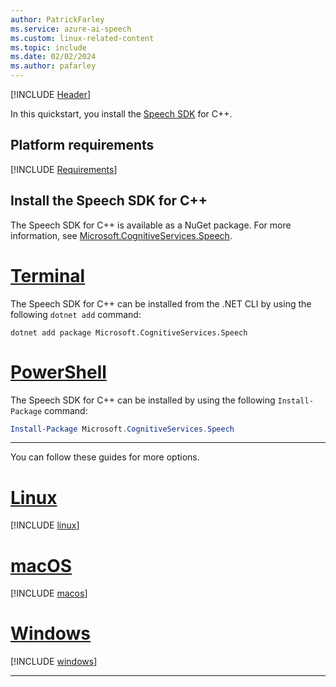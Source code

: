 ```yaml
---
author: PatrickFarley
ms.service: azure-ai-speech
ms.custom: linux-related-content
ms.topic: include
ms.date: 02/02/2024
ms.author: pafarley
---
```


[!INCLUDE [Header](../../common/cpp.md)]

In this quickstart, you install the [Speech SDK](~/articles/ai-services/speech-service/speech-sdk.md) for C++.

## Platform requirements

[!INCLUDE [Requirements](cpp-requirements.md)]

## Install the Speech SDK for C++

The Speech SDK for C++ is available as a NuGet package. For more information, see [Microsoft.CognitiveServices.Speech](https://www.nuget.org/packages/Microsoft.CognitiveServices.Speech).

# [Terminal](#tab/dotnetcli)

The Speech SDK for C++ can be installed from the .NET CLI by using the following `dotnet add` command:

```dotnetcli
dotnet add package Microsoft.CognitiveServices.Speech
```

# [PowerShell](#tab/powershell)

The Speech SDK for C++ can be installed by using the following `Install-Package` command:

```powershell
Install-Package Microsoft.CognitiveServices.Speech
```

---

You can follow these guides for more options.

# [Linux](#tab/linux)

[!INCLUDE [linux](cpp-linux.md)]

# [macOS](#tab/macos)

[!INCLUDE [macos](cpp-macos.md)]

# [Windows](#tab/windows)

[!INCLUDE [windows](cpp-windows.md)]

---
